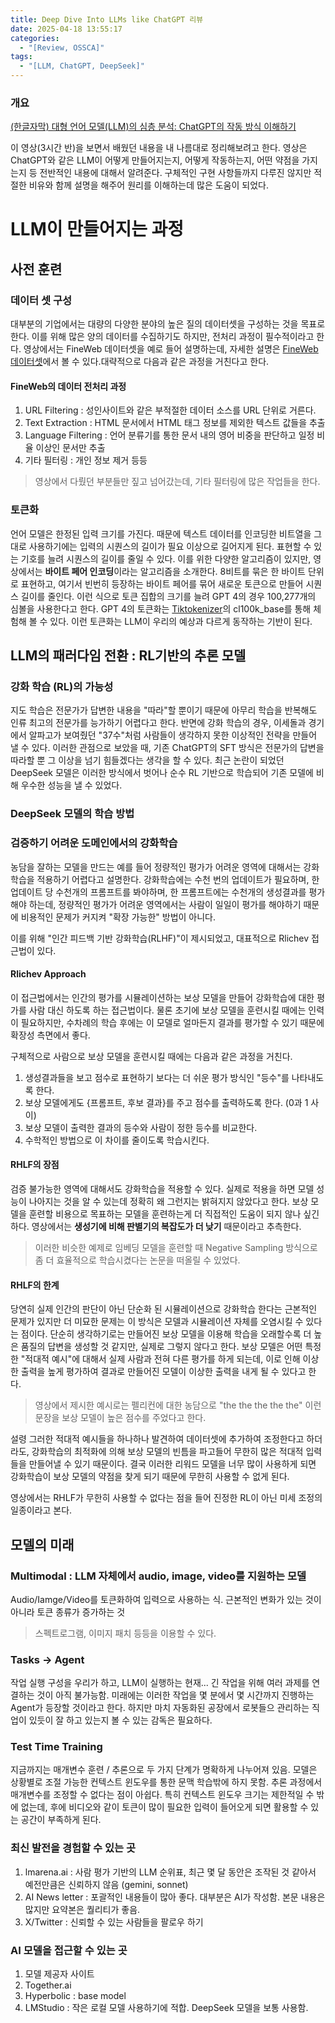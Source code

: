 ```yaml
---
title: Deep Dive Into LLMs like ChatGPT 리뷰
date: 2025-04-18 13:55:17
categories:
  - "[Review, OSSCA]"
tags:
  - "[LLM, ChatGPT, DeepSeek]"
---
```

### 개요
[(한글자막) 대형 언어 모델(LLM)의 심층 분석: ChatGPT의 작동 방식 이해하기](https://www.youtube.com/watch?v=6PTCwRRUHjE&t=10430s)

이 영상(3시간 반)을 보면서 배웠던 내용을 내 나름대로 정리해보려고 한다. 영상은 ChatGPT와 같은 LLM이 어떻게 만들어지는지, 어떻게 작동하는지, 어떤 약점을 가지는지 등 전반적인 내용에 대해서 알려준다. 구체적인 구현 사항들까지 다루진 않지만 적절한 비유와 함께 설명을 해주어 원리를 이해하는데 많은 도움이 되었다.

# LLM이 만들어지는 과정 

## 사전 훈련
### 데이터 셋 구성
대부분의 기업에서는 대량의 다양한 분야의 높은 질의 데이터셋을 구성하는 것을 목표로 한다. 이를 위해 많은 양의 데이터를 수집하기도 하지만, 전처리 과정이 필수적이라고 한다. 영상에서는 FineWeb 데이터셋을 예로 들어 설명하는데, 자세한 설명은 [FineWeb 데이터셋](https://huggingface.co/spaces/HuggingFaceFW/blogpost-fineweb-v1)에서 볼 수 있다.대략적으로 다음과 같은 과정을 거친다고 한다.

#### FineWeb의 데이터 전처리 과정
1. URL Filtering : 성인사이트와 같은 부적절한 데이터 소스를 URL 단위로 거른다.
2. Text Extraction : HTML 문서에서 HTML 태그 정보를 제외한 텍스트 값들을 추출
3. Language Filtering : 언어 분류기를 통한 문서 내의 영어 비중을 판단하고 일정 비율 이상인 문서만 추출
4. 기타 필터링 : 개인 정보 제거 등등
> 영상에서 다뤘던 부분들만 짚고 넘어갔는데, 기타 필터링에 많은 작업들을 한다.

### 토큰화
언어 모델은 한정된 입력 크기를 가진다. 때문에 텍스트 데이터를 인코딩한 비트열을 그대로 사용하기에는 입력의 시퀀스의 길이가 필요 이상으로 길어지게 된다. 표현할 수 있는 기호를 늘려 시퀀스의 길이를 줄일 수 있다. 이를 위한 다양한 알고리즘이 있지만, 영상에서는 **바이트 페어 인코딩**이라는 알고리즘을 소개한다. 8비트를 묶은 한 바이트 단위로 표현하고, 여기서 빈번히 등장하는 바이트 페어를 묶어 새로운 토큰으로 만들어 시퀀스 길이를 줄인다. 이런 식으로 토큰 집합의 크기를 늘려 GPT 4의 경우 100,277개의 심볼을 사용한다고 한다. GPT 4의 토큰화는 [Tiktokenizer](https://tiktokenizer.vercel.app/)의 cl100k_base를 통해 체험해 볼 수 있다. 이런 토큰화는 LLM이 우리의 예상과 다르게 동작하는 기반이 된다.

## LLM의 패러다임 전환 : RL기반의 추론 모델

### 강화 학습 (RL)의 가능성
지도 학습은 전문가가 답변한 내용을 "따라"할 뿐이기 때문에 아무리 학습을 반복해도 인류 최고의 전문가를 능가하기 어렵다고 한다. 반면에
강화 학습의 경우, 이세돌과 경기에서 알파고가 보여줬던 "37수"처럼 사람들이 생각하지 못한 이상적인 전략을 만들어 낼 수 있다. 이러한 관점으로 보았을 때,
기존 ChatGPT의 SFT 방식은 전문가의 답변을 따라할 뿐 그 이상을 넘기 힘들겠다는 생각을 할 수 있다. 최근 논란이 되었던 DeepSeek 모델은
이러한 방식에서 벗어나 순수 RL 기반으로 학습되어 기존 모델에 비해 우수한 성능을 낼 수 있었다.

### DeepSeek 모델의 학습 방법


### 검증하기 어려운 도메인에서의 강화학습
농담을 잘하는 모델을 만드는 예를 들어 정량적인 평가가 어려운 영역에 대해서는 강화학습을 적용하기 어렵다고 설명한다.
강화학습에는 수천 번의 업데이트가 필요하며, 한 업데이트 당 수천개의 프롬프트를 봐야하며, 한 프롬프트에는 수천개의 생성결과를 평가해야 하는데,
정량적인 평가가 어려운 영역에서는 사람이 일일이 평가를 해야하기 때문에 비용적인 문제가 커지켜 "확장 가능한" 방법이 아니다.

이를 위해 "인간 피드백 기반 강화학습(RLHF)"이 제시되었고, 대표적으로 Rlichev 접근법이 있다.

#### Rlichev Approach
이 접근법에서는 인간의 평가를 시뮬레이션하는 보상 모델을 만들어 강화학습에 대한 평가를 사람 대신 하도록 하는 접근법이다.
물론 초기에 보상 모델을 훈련시킬 때에는 인력이 필요하지만, 수차례의 학습 후에는 이 모델로 얼마든지 결과를 평가할 수 있기 때문에 확장성 측면에서 좋다.

구체적으로 사람으로 보상 모델을 훈련시킬 때에는 다음과 같은 과정을 거친다.
1. 생성결과들을 보고 점수로 표현하기 보다는 더 쉬운 평가 방식인 "등수"를 나타내도록 한다.
2. 보상 모델에게도 {프롬프트, 후보 결과}를 주고 점수를 출력하도록 한다. (0과 1 사이)
3. 보상 모델이 출력한 결과의 등수와 사람이 정한 등수를 비교한다.
4. 수학적인 방법으로 이 차이를 줄이도록 학습시킨다. 

#### RHLF의 장점
검증 불가능한 영역에 대해서도 강화학습을 적용할 수 있다. 실제로 적용을 하면 모델 성능이 나아지는 것을 알 수 있는데 정확히 왜 그런지는 밝혀지지 않았다고 한다. 보상 모델을 훈련할 비용으로 목표하는 모델을 훈련하는게 더 직접적인 도움이 되지 않나 싶긴 하다. 영상에서는 **생성기에 비해 판별기의 복잡도가 더 낮기** 때문이라고 추측한다. 
>  이러한 비슷한 예제로 임베딩 모델을 훈련할 때 Negative Sampling 방식으로 좀 더 효율적으로 학습시켰다는 논문을 떠올릴 수 있었다. 

#### RHLF의 한계
당연히 실제 인간의 판단이 아닌 단순화 된 시뮬레이션으로 강화학습 한다는 근본적인 문제가 있지만 더 미묘한 문제는 이 방식은 모델과 시뮬레이션 자체를 오염시킬 수 있다는 점이다. 단순히 생각하기로는 만들어진 보상 모델을 이용해 학습을 오래할수록 더 높은 품질의 답변을 생성할 것 같지만, 실제로 그렇지 않다고 한다. 보상 모델은 어떤 특정한 "적대적 예시"에 대해서 실제 사람과 전혀 다른 평가를 하게 되는데, 이로 인해 이상한 출력을 높게 평가하여 결과로 만들어진 모델이 이상한 출력을 내게 될 수 있다고 한다. 
> 영상에서 제시한 예시로는 펠리컨에 대한 농담으로 "the the the the the" 이런 문장을 보상 모델이 높은 점수를 주었다고 한다.

설령 그러한 적대적 예시들을 하나하나 발견하여 데이터셋에 추가하여 조정한다고 하더라도, 강화학습의 최적화에 의해 보상 모델의 빈틈을 파고들어 무한히 많은 적대적 입력들을 만들어낼 수 있기 때문이다. 
결국 이러한 리워드 모델을 너무 많이 사용하게 되면 강화학습이 보상 모델의 약점을 찾게 되기 때문에 무한히 사용할 수 없게 된다.

영상에서는 RHLF가 무한히 사용할 수 없다는 점을 들어 진정한 RL이 아닌 미세 조정의 일종이라고 본다.


## 모델의 미래 
### Multimodal : LLM 자체에서 audio, image, video를 지원하는 모델
Audio/Iamge/Video를 토큰화하여 입력으로 사용하는 식. 근본적인 변화가 있는 것이 아니라 토큰 종류가 증가하는 것
> 스펙트로그램, 이미지 패치 등등을 이용할 수 있다.

### Tasks -> Agent
작업 실행 구성을 우리가 하고, LLM이 실행하는 현재... 긴 작업을 위해 여러 과제를 연결하는 것이 아직 불가능함.
미래에는 이러한 작업을 몇 분에서 몇 시간까지 진행하는 Agent가 등장할 것이라고 한다. 하지만 마치 자동화된 공장에서 로봇들으 관리하는 직업이 있듯이 잘 하고 있는지 볼 수 있는 감독은 필요하다. 

### Test Time Training
지금까지는 매개변수 훈련 / 추론으로 두 가지 단계가 명확하게 나누어져 있음. 모델은 상황별로 조절 가능한 컨텍스트 윈도우를 통한 문맥 학습밖에 하지 못함. 추론 과정에서 매개변수를 조정할 수 없다는 점이 아쉽다. 특히 컨텍스트 윈도우 크기는 제한적일 수 밖에 없는데, 후에 비디오와 같이 토큰이 많이 필요한 입력이 들어오게 되면 활용할 수 있는 공간이 부족하게 된다.

### 최신 발전을 경험할 수 있는 곳
1. lmarena.ai : 사람 평가 기반의 LLM 순위표, 최근 몇 달 동안은 조작된 것 같아서 예전만큼은 신뢰하지 않음 (gemini, sonnet)
2. AI News letter : 포괄적인 내용들이 많아 좋다. 대부분은 AI가 작성함. 본문 내용은 많지만 요약본은 퀄리티가 좋음.
3. X/Twitter : 신뢰할 수 있는 사람들을 팔로우 하기

### AI 모델을 접근할 수 있는 곳
1. 모델 제공자 사이트
2. Together.ai
3. Hyperbolic : base model
4. LMStudio : 작은 로컬 모델 사용하기에 적합. DeepSeek 모델을 보통 사용함.
